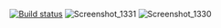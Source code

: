 [![Build status](https://ci.appveyor.com/api/projects/status/ojxayhm0pbp5wvbo?svg=true)](https://ci.appveyor.com/project/AzEsmAlexey/patternsfirst)
![Screenshot_1331](https://github.com/AzEsmAlexey/PatternsFirst/assets/119975211/e81a5030-fa63-4416-907c-4c728e7d1329)
![Screenshot_1330](https://github.com/AzEsmAlexey/PatternsFirst/assets/119975211/7dab723a-480a-493c-bc15-4790b5c4bd14)
